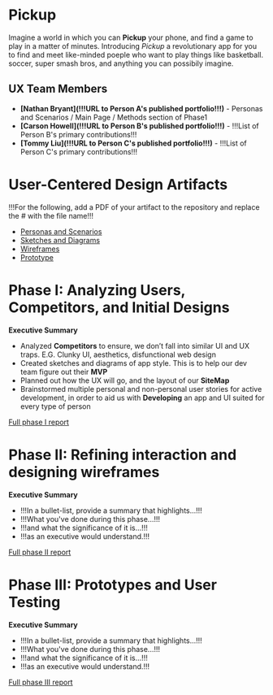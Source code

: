 # Pickup

Imagine a world in which you can **Pickup** your phone, and find a game to play in a matter of minutes. Introducing _Pickup_ a revolutionary app for you to find and meet like-minded poeple who want to play things like basketball. soccer, super smash bros, and anything you can possibily imagine.

## UX Team Members

* **[Nathan Bryant](!!!URL to Person A's published portfolio!!!)** - Personas and Scenarios / Main Page / Methods section of Phase1
* **[Carson Howell](!!!URL to Person B's published portfolio!!!)** - !!!List of Person B's primary contributions!!!
* **[Tommy Liu](!!!URL to Person C's published portfolio!!!)** - !!!List of Person C's primary contributions!!!

# User-Centered Design Artifacts
 
!!!For the following, add a PDF of your artifact to the repository and replace the # with the file name!!!

* [Personas and Scenarios](personas/)
* [Sketches and Diagrams](sketches/) 
* [Wireframes](wireframes/) 
* [Prototype](#)

# Phase I: Analyzing Users, Competitors, and Initial Designs

**Executive Summary**

* Analyzed **Competitors** to ensure, we don’t fall into similar UI and UX traps. E.G. Clunky UI, aesthetics, disfunctional web design
* Created sketches and diagrams of app style. This is to help our dev team figure out their **MVP**
* Planned out how the UX will go, and the layout of our **SiteMap**
* Brainstormed multiple personal and non-personal user stories for active development, in order to aid us with **Developing** an app and UI suited for every type of person

[Full phase I report](phaseI/)

# Phase II: Refining interaction and designing wireframes

**Executive Summary**

* !!!In a bullet-list, provide a summary that highlights...!!!
* !!!What you've done during this phase...!!!
* !!!and what the significance of it is...!!!
* !!!as an executive would understand.!!!

[Full phase II report](phaseII/)

# Phase III: Prototypes and User Testing

**Executive Summary**

* !!!In a bullet-list, provide a summary that highlights...!!!
* !!!What you've done during this phase...!!!
* !!!and what the significance of it is...!!!
* !!!as an executive would understand.!!!

[Full phase III report](phaseIII/)
